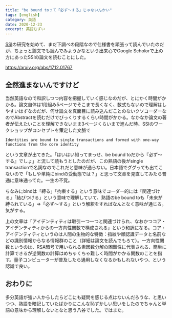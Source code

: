 ```yaml
---
title: "be bound toって「必ず〜する」じゃないんかい"
tags: [english]
category: 英語
date: 2020-12-23
excerpt: 英語むずい
---
```


[SSI](https://lastrust.io/2020/06/03/whatis-self-sovereign-identity/)の研究を始めて、まだ下調べの段階なので仕様書を頑張って読んでいたのだが、ちょっと論文でも読んでみようかなという出来心でGoogle Scholorで上の方にあったSSIの論文を読むことにした。

https://arxiv.org/abs/1712.01767

## 全然進まないんですけど

当然英語なので和訳しつつ内容を把握していく感じなのだが、とにかく時間がかかる。論文自体は1段組み5ページでそこまで長くなく、数式もないので理解はしやすいはずなのだが、何せ論文を真面目に読み込んだことのないクソコーダーなのでAbstractを読むだけでびっくりするくらい時間がかかる。なかなか論文の著者が伝えたいことを理解できないまま3ページくらいまで進んだ時、SSIのワークショップがコンセプトを策定した文脈で

```Identities are bound to single transactions and formed with one-way functions from the core identity```

という文章が出てきた。「はいはい知ってまっせ、be bound toだから『必ず〜する』でしょ」と流して読もうとしたのだが、この熟語の後がsingle transactionで名詞なのでこれだと意味が通らない。日本語でググっても出てこないので「もしや単純にbindの受動態では？」と思って文章を見直してみたら普通に意味通ってた。一生の不覚。

ちなみにbindは「縛る」「拘束する」という意味でコーダー的には「関連づける」「結びつける」という意味で理解していて、熟語のbe bound toも「未来が縛られている」=>「必ず〜する」という解釈をすればなんとなく意味が通じる。気がする。

上の文章は「アイデンティティは取引一つ一つと関連づけられ、なおかつコア・アイデンティティからの一方向性関数で構成される」という和訳になる。コア・アイデンティティというのは人間の生物的な特徴：指紋や顔認識データと名前などの識別情報からなる情報群のこと（詳細は論文を読んでもろて）。一方向性関数というのは、RSA暗号で用いられる素因数分解の困難性に代表される、簡単に計算できるが逆関数の計算はめちゃくちゃ難しく時間がかかる関数のことを指す。量子コンピューターが普及したら通用しなくなるかもしれないやつ、という認識で良い。

## おわりに
多分英語が強い人からしたらどこにも疑問を感じる点はないんだろうな、と思いつつ、熟語を暗記していたばかりにこんな恥ずかしい思いをしたのでちゃんと単語の意味から理解しないとなと思う八谷でした。ではまた。
